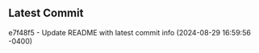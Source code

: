 
## Latest Commit
e7f48f5 - Update README with latest commit info (2024-08-29 16:59:56 -0400) <Yunxi-Zhou>
